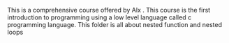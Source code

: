 This is a comprehensive course offered by Alx 
. This course is the first introduction to programming using a low level language 
called c programming language. This folder is all about nested function 
and nested loops
